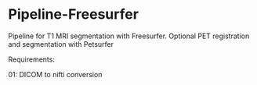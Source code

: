 # Pipeline-Freesurfer
Pipeline for T1 MRI segmentation with Freesurfer. Optional PET registration and segmentation with Petsurfer 

Requirements:

01: DICOM to nifti conversion
